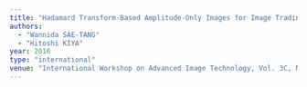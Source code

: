 ```yaml
---
title: "Hadamard Transform-Based Amplitude-Only Images for Image Trading Systems"
authors:
  - "Wannida SAE-TANG"
  - "Hitoshi KIYA"
year: 2016
type: "international"
venue: "International Workshop on Advanced Image Technology, Vol. 3C, No. 5, Busan, Korea, 2016-01-07."
---
```

